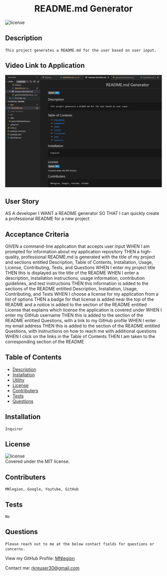   <h1 align='center'>README.md Generator</h1>

  ![license](https://img.shields.io/badge/license-MIT-informational)

  ## Description
    This project generates a README.md for the user based on user input. 

  ## Video Link to Application
  [![Watch the video](./src/Screenshot%202022-05-08%20194955.png)](https://drive.google.com/file/d/1N_W6vXi3ZjE243yoxDP_JKjyzCDcy6Jf/view)


  ## User Story
  AS A developer
  I WANT a README generator
  SO THAT I can quickly create a professional README for a new project

  ## Acceptance Criteria
  GIVEN a command-line application that accepts user input
  WHEN I am prompted for information about my application repository
  THEN a high-quality, professional README.md is generated with the title of my project and sections entitled Description, Table of Contents, Installation, Usage, License, Contributing, Tests, and Questions
  WHEN I enter my project title
  THEN this is displayed as the title of the README
  WHEN I enter a description, installation instructions, usage information, contribution guidelines, and test instructions
  THEN this information is added to the sections of the README entitled Description, Installation, Usage, Contributing, and Tests
  WHEN I choose a license for my application from a list of options
  THEN a badge for that license is added near the top of the README and a notice is added to the section of the README entitled License that explains which license the application is covered under
  WHEN I enter my GitHub username
  THEN this is added to the section of the README entitled Questions, with a link to my GitHub profile
  WHEN I enter my email address
  THEN this is added to the section of the README entitled Questions, with instructions on how to reach me with additional questions
  WHEN I click on the links in the Table of Contents
  THEN I am taken to the corresponding section of the README

  ## Table of Contents
  - [Description](#description)
  - [Installation](#install)
  - [Utility](#utility)
  - [License](#license)
  - [Contributers](#contributers)
  - [Tests](#tests)
  - [Questions](#questions)

  ## Installation
    Inquirer

  ## License
  ![license](https://img.shields.io/badge/license-MIT-informational)
  <br />
  Covered under the MIT license.

  ## Contributers
    MNlegion, Google, Youtube, GitHub

  ## Tests
    No

  ## Questions
    Please reach out to me at the below contact fields for questions or concerns. 

  View my GitHub Profile: [MNlegion](https://github.com/MNlegion)

  Contact me: rkreuser30@gmail.com
